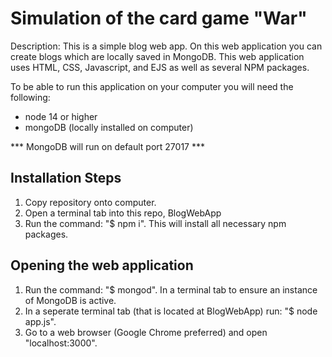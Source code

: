# Simulation of the card game "War"

Description: This is a simple blog web app. On this web application you can create blogs which are locally saved in MongoDB. This web application uses HTML, CSS, Javascript, and EJS as well as several NPM packages.

To be able to run this application on your computer you will need the following:

- node 14 or higher
- mongoDB (locally installed on computer)

*** MongoDB will run on default port 27017 ***

## Installation Steps
1. Copy repository onto computer.
2. Open a terminal tab into this repo, BlogWebApp
3. Run the command: "$ npm i". This will install all necessary npm packages.

## Opening the web application
1. Run the command: "$ mongod". In a terminal tab to ensure an instance of MongoDB is active.
2. In a seperate terminal tab (that is located at BlogWebApp) run: "$ node app.js".
3. Go to a web browser (Google Chrome preferred) and open "localhost:3000".
